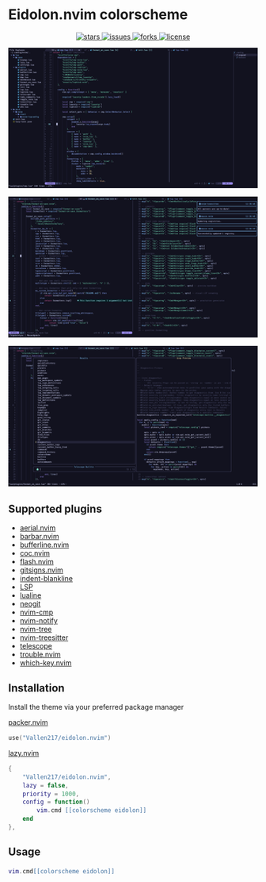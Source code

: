 # Eidolon.nvim colorscheme

<p align="center">
  <a
    href="https://github.com/Vallen217/eidolon.nvim/stargazers">
    <img src="https://img.shields.io/github/stars/Vallen217/eidolon.nvim?color=87bff7&style=for-the-badge&logo=starship&labelColor=12121f", alt="stars">
  </a>
  <a
    href="https://github.com/Vallen217/eidolon.nvim/issues">
    <img src="https://img.shields.io/github/issues/Vallen217/eidolon.nvim?color=bd4277&style=for-the-badge&logo=codecov&labelColor=12121f", alt="issues">
  </a>
  <a
    href="https://github.com/Vallen217/eidolon.nvim/network/members">
    <img src="https://img.shields.io/github/forks/Vallen217/eidolon.nvim?color=74d2b7&style=for-the-badge&logo=jfrog-bintray&labelColor=12121f", alt="forks">
  </a>
  <a
    href="https://github.com/Vallen217/eidolon.nvim/blob/main/LICENSE">
    <img src="https://img.shields.io/github/license/Vallen217/eidolon.nvim?color=aaecf8&style=for-the-badge&logo=jfrog-bintray&labelColor=12121f", alt="license"></a>
  </a>
</p>

![Alt test](https://github.com/Vallen217/eidolon.nvim/blob/main/screenshots/neovim_1.png?raw=true)

![Alt test](https://github.com/Vallen217/eidolon.nvim/blob/main/screenshots/neovim_2.png?raw=true)

![Alt test](https://github.com/Vallen217/eidolon.nvim/blob/main/screenshots/neovim_3.png?raw=true)

## Supported plugins

- [aerial.nvim](https://github.com/stevearc/aerial.nvim)
- [barbar.nvim](https://github.com/romgrk/barbar.nvim)
- [bufferline.nvim](https://github.com/akinsho/bufferline.nvim)
- [coc.nvim](https://github.com/neoclide/coc.nvim)
- [flash.nvim](https://github.com/folke/flash.nvim)
- [gitsigns.nvim](https://github.com/lewis6991/gitsigns.nvim)
- [indent-blankline](https://github.com/lukas-reineke/indent-blankline.nvim)
- [LSP](https://github.com/neovim/nvim-lspconfig)
- [lualine](https://github.com/nvim-lualine/lualine.nvim)
- [neogit](https://github.com/NeogitOrg/neogit)
- [nvim-cmp](https://github.com/hrsh7th/nvim-cmp)
- [nvim-notify](https://github.com/rcarriga/nvim-notify)
- [nvim-tree](https://github.com/nvim-tree/nvim-tree.lua)
- [nvim-treesitter](https://github.com/nvim-treesitter/nvim-treesitter)
- [telescope](https://github.com/nvim-telescope/telescope.nvim)
- [trouble.nvim](https://github.com/folke/trouble.nvim)
- [which-key.nvim](https://github.com/folke/which-key.nvim)

## Installation

Install the theme via your preferred package manager

[packer.nvim](https://github.com/wbthomason/packer.nvim)

```lua
use("Vallen217/eidolon.nvim")
```

[lazy.nvim](https://github.com/folke/lazy.nvim)

```lua
{
    "Vallen217/eidolon.nvim",
    lazy = false,
    priority = 1000,
    config = function()
        vim.cmd [[colorscheme eidolon]]
    end
},
```

## Usage

```lua
vim.cmd[[colorscheme eidolon]]
```

<!--TODO:
    Add doc file,
    add support for [rednder-markdown.nvim](https://github.com/MeanderingProgrammer/render-markdown.nvim)
    add support for [neo-tree.nvim](https://github.com/nvim-neo-tree/neo-tree.nvim)
-->
